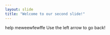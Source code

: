 ```yaml
---
layout: slide
title: "Welcome to our second slide!"
---
```

help meweewfewffe
Use the left arrow to go back!
